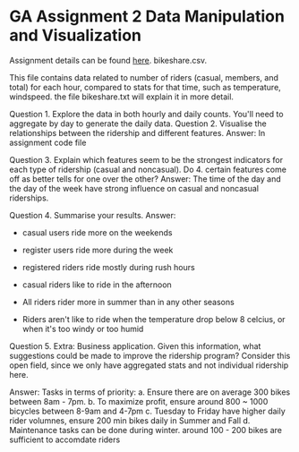 # GA Assignment 2 Data Manipulation and Visualization 

Assignment details can be found [here](https://github.com/podopie/DAT18NYC/blob/master/assignments/02-data_manipulation_and_visualization.md).
bikeshare.csv. 

This file contains data related to number of riders (casual, members, and total) for each hour, compared to stats for that time, such as temperature, windspeed. the file bikeshare.txt will explain it in more detail.

Question 1. Explore the data in both hourly and daily counts. You'll need to aggregate by day to generate the daily data.
Question 2. Visualise the relationships between the ridership and different features.
Answer: In assignment code file

Question 3. Explain which features seem to be the strongest indicators for each type of ridership (casual and noncasual). Do 4. certain features come off as better tells for one over the other?
Answer: The time of the day and the day of the week have strong influence on casual and noncasual riderships. 


Question 4. Summarise your results.
Answer:
- casual users ride more on the weekends
- register users ride more during the week

- registered riders ride mostly during rush hours
- casual riders like to ride in the afternoon

- All riders rider more in summer than in any other seasons
- Riders aren't like to ride when the temperature drop below 8 celcius, or when it's too windy or too humid

Question 5. Extra: Business application. Given this information, what suggestions could be made to improve the ridership program? Consider this open field, since we only have aggregated stats and not individual ridership here.

Answer:
Tasks in terms of priority:
a. Ensure there are on average 300 bikes between 8am - 7pm.
b. To maximize profit, ensure around 800 ~ 1000 bicycles between 8-9am and 4-7pm 
c. Tuesday to Friday have higher daily rider volumnes, ensure 200 min bikes daily in Summer and Fall
d. Maintenance tasks can be done during winter. around 100 - 200 bikes are sufficient to accomdate riders
